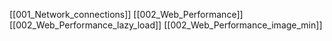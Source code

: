 [[001_Network_connections]]
[[002_Web_Performance]]
[[002_Web_Performance_lazy_load]]
[[002_Web_Performance_image_min]]

